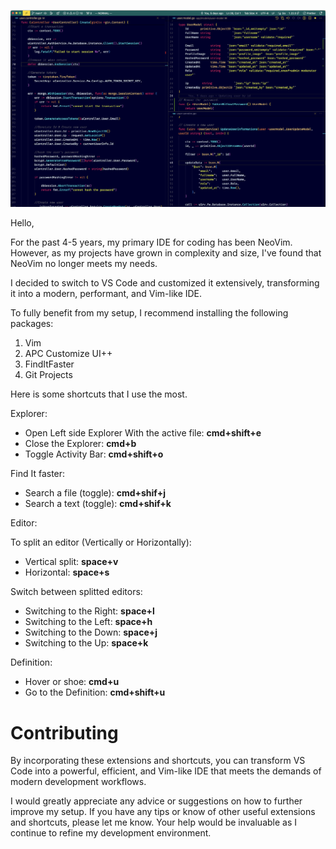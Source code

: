 ![Main Interface](ss1.png)

Hello,

For the past 4-5 years, my primary IDE for coding has been NeoVim. However, as my projects have grown in complexity and size, I've found that NeoVim no longer meets my needs.

I decided to switch to VS Code and customized it extensively, transforming it into a modern, performant, and Vim-like IDE.

To fully benefit from my setup, I recommend installing the following packages:

1. Vim
2. APC Customize UI++
3. FindItFaster
4. Git Projects

Here is some shortcuts that I use the most.

Explorer:

- Open Left side Explorer With the active file: **cmd+shift+e**
- Close the Explorer: **cmd+b**
- Toggle Activity Bar: **cmd+shift+o**

Find It faster:

- Search a file (toggle): **cmd+shif+j**
- Search a text (toggle): **cmd+shif+k**

Editor:

To split an editor (Vertically or Horizontally):

- Vertical split: **space+v**
- Horizontal: **space+s**

Switch between splitted editors:

- Switching to the Right: **space+l**
- Switching to the Left: **space+h**
- Switching to the Down: **space+j**
- Switching to the Up: **space+k**

Definition:

- Hover or shoe: **cmd+u**
- Go to the Definition: **cmd+shift+u**

# Contributing

By incorporating these extensions and shortcuts, you can transform VS Code into a powerful, efficient, and Vim-like IDE that meets the demands of modern development workflows.

I would greatly appreciate any advice or suggestions on how to further improve my setup. If you have any tips or know of other useful extensions and shortcuts, please let me know. Your help would be invaluable as I continue to refine my development environment.
